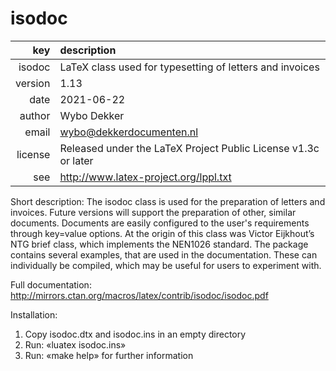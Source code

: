 # isodoc
|    key | description
|    ---:|:---
| isodoc | LaTeX class used for typesetting of letters and invoices
|version | 1.13
|   date | 2021-06-22
| author | Wybo Dekker
|  email | wybo@dekkerdocumenten.nl
|license | Released under the LaTeX Project Public License v1.3c or later
|    see | http://www.latex-project.org/lppl.txt

Short description:
The isodoc class is used for the preparation of letters and invoices.
Future versions will support the preparation of other, similar
documents. Documents are easily configured to the user's requirements
through key=value options.
At the origin of this class was Victor Eijkhout’s NTG brief class,
which implements the NEN1026 standard.
The package contains several examples, that are used in the documentation.
These can individually be compiled, which may be useful for users to
experiment with.

Full documentation:
http://mirrors.ctan.org/macros/latex/contrib/isodoc/isodoc.pdf

Installation:
1. Copy isodoc.dtx and isodoc.ins in an empty directory
2. Run: «luatex isodoc.ins»
3. Run: «make help» for further information
